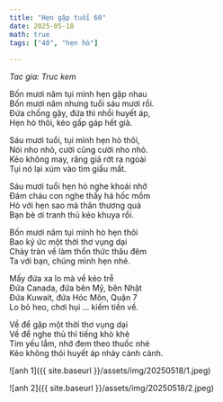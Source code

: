 ```yaml
---
title: "Hẹn gặp tuổi 60"
date: 2025-05-18
math: true
tags: ["40", "hẹn hò"]
  
---
```

_Tac gia: Truc kem_

Bốn mươi năm tụi mình hẹn gặp nhau  
Bốn mươi năm nhưng tuổi sáu mươi rồi.  
Đứa chống gậy, đứa thì nhồi huyết áp,  
Hẹn hò thôi, kéo gấp gáp hết già.  

Sáu mươi tuổi, tụi mình hẹn hò thôi,  
Nói nho nhỏ, cười cũng cười nho nhỏ.  
Kẻo không may, răng giả rớt ra ngoài  
Tụi nó lại xúm vào tìm giấu mất.  

Sáu mươi tuổi hẹn hò nghe khoái nhở  
Đám cháu con nghe thấy há hốc mồm  
Hò với hẹn sao mà thân thương quá  
Bạn bè ơi tranh thủ kéo khuya rồi.  

Bốn mươi năm tụi mình hò hẹn thôi  
Bao ký ức một thời thơ vụng dại  
Chảy tràn về làm thổn thức thâu đêm  
Ta với bạn, chúng mình hẹn nhé.  

Mấy đứa xa lo mà về kẻo trễ   
Đứa Canada, đứa bên Mỹ, bên Nhật  
Đứa Kuwait, đứa Hóc Môn, Quận 7  
Lo bỏ heo, chơi hụi … kiếm tiền về.  

Về để gặp một thời thơ vụng dại  
Về để nghe thủ thỉ tiếng khò khè  
Tim yếu lắm, nhớ đem theo thuốc nhé  
Kẻo không thôi huyết áp nhảy cành cành.

![anh 1]({{ site.baseurl }}/assets/img/20250518/1.jpeg)
  

![anh 2]({{ site.baseurl }}/assets/img/20250518/2.jpeg)
